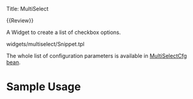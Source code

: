 Title: MultiSelect

{{Review}}

A Widget to create a list of checkbox options.

<srcinclude tag="wgtMultiSelect" lang="AT" outdent="true">widgets/multiselect/Snippet.tpl</srcinclude>

The whole list of configuration parameters is available in [MultiSelectCfg bean](http://ariatemplates.com/aria/guide/apps/apidocs/#aria.widgets.CfgBeans:MultiSelectCfg).

# Sample Usage

<sample sample="widgets/multiselect" />